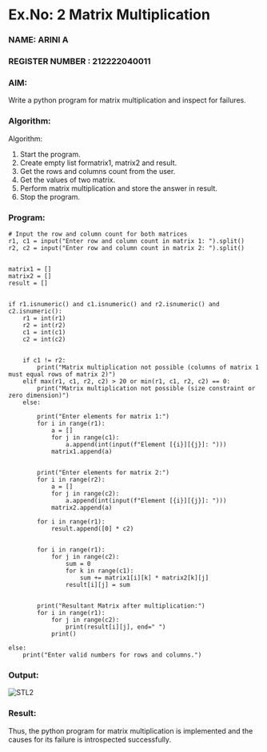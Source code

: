# Ex.No: 2   Matrix Multiplication 

### NAME: ARINI A                                                                        
### REGISTER NUMBER : 212222040011

### AIM: 
Write a python program for matrix multiplication and inspect for failures.
 
### Algorithm:

Algorithm:
1. Start the program.
2. Create empty list formatrix1, matrix2 and result.
3. Get the rows and columns count from the user.
4. Get the values of two matrix.
5. Perform matrix multiplication and store the answer in result.
6. Stop the program.
### Program:

```
# Input the row and column count for both matrices
r1, c1 = input("Enter row and column count in matrix 1: ").split()
r2, c2 = input("Enter row and column count in matrix 2: ").split()


matrix1 = []
matrix2 = []
result = []


if r1.isnumeric() and c1.isnumeric() and r2.isnumeric() and c2.isnumeric():
    r1 = int(r1)
    r2 = int(r2)
    c1 = int(c1)
    c2 = int(c2)

    
    if c1 != r2:
        print("Matrix multiplication not possible (columns of matrix 1 must equal rows of matrix 2)")
    elif max(r1, c1, r2, c2) > 20 or min(r1, c1, r2, c2) == 0:
        print("Matrix multiplication not possible (size constraint or zero dimension)")
    else:
        
        print("Enter elements for matrix 1:")
        for i in range(r1):
            a = []
            for j in range(c1):
                a.append(int(input(f"Element [{i}][{j}]: ")))
            matrix1.append(a)

       
        print("Enter elements for matrix 2:")
        for i in range(r2):
            a = []
            for j in range(c2):
                a.append(int(input(f"Element [{i}][{j}]: ")))
            matrix2.append(a)

        for i in range(r1):
            result.append([0] * c2)

       
        for i in range(r1):
            for j in range(c2):
                sum = 0
                for k in range(c1):
                    sum += matrix1[i][k] * matrix2[k][j]
                result[i][j] = sum

   
        print("Resultant Matrix after multiplication:")
        for i in range(r1):
            for j in range(c2):
                print(result[i][j], end=" ")
            print()

else:
    print("Enter valid numbers for rows and columns.")

```

### Output:

![STL2](https://github.com/user-attachments/assets/32383f76-7c5a-4988-a4e1-556a0f73b8fa)





### Result:
Thus, the python program for matrix multiplication is implemented and the causes for its failure is introspected successfully.
